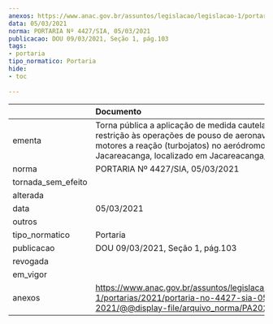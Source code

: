 ```yaml
---
anexos: https://www.anac.gov.br/assuntos/legislacao/legislacao-1/portarias/2021/portaria-no-4427-sia-05-03-2021/@@display-file/arquivo_norma/PA2021-4427.pdf
data: 05/03/2021
norma: PORTARIA Nº 4427/SIA, 05/03/2021
publicacao: DOU 09/03/2021, Seção 1, pág.103
tags:
- portaria
tipo_normatico: Portaria
hide: 
- toc 
 
---
```


|                    | Documento                                                                                                                                                                                        |
|:-------------------|:-------------------------------------------------------------------------------------------------------------------------------------------------------------------------------------------------|
| ementa             | Torna pública a aplicação de medida cautelar de restrição às operações de pouso de aeronaves com motores a reação (turbojatos) no aeródromo público Jacareacanga, localizado em Jacareacanga/PA. |
| norma              | PORTARIA Nº 4427/SIA, 05/03/2021                                                                                                                                                                 |
| tornada_sem_efeito |                                                                                                                                                                                                  |
| alterada           |                                                                                                                                                                                                  |
| data               | 05/03/2021                                                                                                                                                                                       |
| outros             |                                                                                                                                                                                                  |
| tipo_normatico     | Portaria                                                                                                                                                                                         |
| publicacao         | DOU 09/03/2021, Seção 1, pág.103                                                                                                                                                                 |
| revogada           |                                                                                                                                                                                                  |
| em_vigor           |                                                                                                                                                                                                  |
| anexos             | https://www.anac.gov.br/assuntos/legislacao/legislacao-1/portarias/2021/portaria-no-4427-sia-05-03-2021/@@display-file/arquivo_norma/PA2021-4427.pdf                                             |